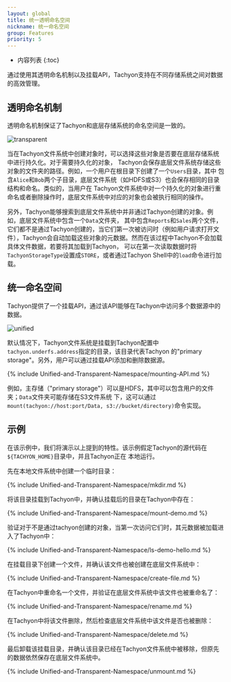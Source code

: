 ```yaml
---
layout: global
title: 统一透明命名空间
nickname: 统一命名空间
group: Features
priority: 5
---
```


* 内容列表
{:toc}

通过使用其透明命名机制以及挂载API，Tachyon支持在不同存储系统之间对数据的高效管理。

## 透明命名机制

透明命名机制保证了Tachyon和底层存储系统的命名空间是一致的。

![transparent]({{site.data.img.screenshot_transparent}})

当在Tachyon文件系统中创建对象时，可以选择这些对象是否要在底层存储系统中进行持久化。对于需要持久化的对象，
Tachyon会保存底层文件系统存储这些对象的文件夹的路径。例如，一个用户在根目录下创建了一个`Users`目录，其中
包含`Alice`和`Bob`两个子目录，底层文件系统（如HDFS或S3）也会保存相同的目录结构和命名。类似的，当用户在
Tachyon文件系统中对一个持久化的对象进行重命名或者删除操作时，底层文件系统中对应的对象也会被执行相同的操作。

另外，Tachyon能够搜索到底层文件系统中并非通过Tachyon创建的对象。例如，底层文件系统中包含一个`Data`文件夹，
其中包含`Reports`和`Sales`两个文件，它们都不是通过Tachyon创建的，当它们第一次被访问时（例如用户请求打开文
件），Tachyon会自动加载这些对象的元数据。然而在该过程中Tachyon不会加载具体文件数据，若要将其加载到Tachyon，
可以在第一次读取数据时将`TachyonStorageType`设置成`STORE`，或者通过Tachyon Shell中的`load`命令进行加载。

## 统一命名空间

Tachyon提供了一个挂载API，通过该API能够在Tachyon中访问多个数据源中的数据。

![unified]({{site.data.img.screenshot_unified}})

默认情况下，Tachyon文件系统是挂载到Tachyon配置中`tachyon.underfs.address`指定的目录，该目录代表Tachyon
的"primary storage"。另外，用户可以通过挂载API添加和删除数据源。

{% include Unified-and-Transparent-Namespace/mounting-API.md %}

例如，主存储（"primary storage"）可以是HDFS，其中可以包含用户的文件夹；`Data`文件夹可能存储在S3文件系统
下，这可以通过`mount(tachyon://host:port/Data, s3://bucket/directory)`命令实现。

## 示例

在该示例中，我们将演示以上提到的特性。该示例假定Tachyon的源代码在`${TACHYON_HOME}`目录中，并且Tachyon正在
本地运行。

先在本地文件系统中创建一个临时目录：

{% include Unified-and-Transparent-Namespace/mkdir.md %}

将该目录挂载到Tachyon中，并确认挂载后的目录在Tachyon中存在：

{% include Unified-and-Transparent-Namespace/mount-demo.md %}

验证对于不是通过tachyon创建的对象，当第一次访问它们时，其元数据被加载进入了Tachyon中：

{% include Unified-and-Transparent-Namespace/ls-demo-hello.md %}

在挂载目录下创建一个文件，并确认该文件也被创建在底层文件系统中：

{% include Unified-and-Transparent-Namespace/create-file.md %}

在Tachyon中重命名一个文件，并验证在底层文件系统中该文件也被重命名了：

{% include Unified-and-Transparent-Namespace/rename.md %}

在Tachyon中将该文件删除，然后检查底层文件系统中该文件是否也被删除：

{% include Unified-and-Transparent-Namespace/delete.md %}

最后卸载该挂载目录，并确认该目录已经在Tachyon文件系统中被移除，但原先的数据依然保存在底层文件系统中。

{% include Unified-and-Transparent-Namespace/unmount.md %}
